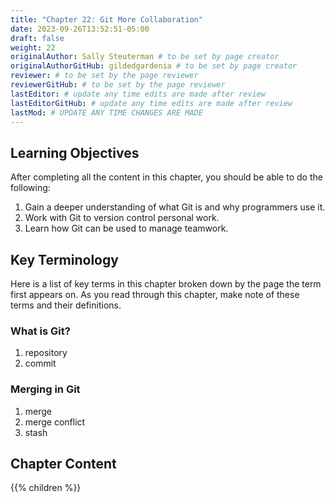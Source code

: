 ```yaml
---
title: "Chapter 22: Git More Collaboration"
date: 2023-09-26T13:52:51-05:00
draft: false
weight: 22
originalAuthor: Sally Steuterman # to be set by page creator
originalAuthorGitHub: gildedgardenia # to be set by page creator
reviewer: # to be set by the page reviewer
reviewerGitHub: # to be set by the page reviewer
lastEditor: # update any time edits are made after review
lastEditorGitHub: # update any time edits are made after review
lastMod: # UPDATE ANY TIME CHANGES ARE MADE
---
```


## Learning Objectives

After completing all the content in this chapter, you should be able to do the following:

1. Gain a deeper understanding of what Git is and why programmers use it.
1. Work with Git to version control personal work.
1. Learn how Git can be used to manage teamwork.

## Key Terminology

Here is a list of key terms in this chapter broken down by the page the term first appears on. As you read through this chapter, make note of these terms and their definitions.

### What is Git?

1. repository
1. commit

### Merging in Git

1. merge
1. merge conflict
1. stash

## Chapter Content

{{% children %}}
